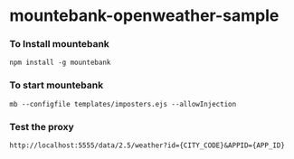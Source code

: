# mountebank-openweather-sample

### To Install mountebank
``` npm install -g mountebank ```

### To start mountebank
``` mb --configfile templates/imposters.ejs --allowInjection ```

### Test the proxy
``` http://localhost:5555/data/2.5/weather?id={CITY_CODE}&APPID={APP_ID} ```
